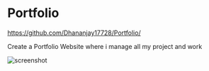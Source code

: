 # Portfolio
https://github.com/Dhananjay17728/Portfolio/

Create a Portfolio Website where i manage all my project and work 

![screenshot](https://github.com/Dhananjay17728/Portfolio/assets/72619245/745ca62c-4639-4f02-9a84-a2d3dfe2fae3)
